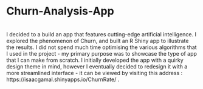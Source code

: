 # Churn-Analysis-App
<br/>
I decided to a build an app that features cutting-edge artificial intelligence. I explored the phenomenon of Churn, and built an R Shiny app to illustrate the results.
I did not spend much time optimising the various algorithms that I used in the project - my primary purpose was to showcase the type of app that I can make from scratch. I initially developed the app with a quirky design theme in mind, however I eventually decided to redesign it with a more streamlined interface - it can be viewed by visiting this address : https://isaacgamal.shinyapps.io/ChurnRate/ . 


